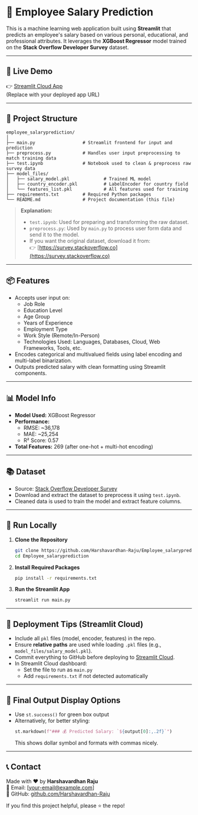 # 🧠 Employee Salary Prediction

This is a machine learning web application built using **Streamlit** that predicts an employee's salary based on various personal, educational, and professional attributes. It leverages the **XGBoost Regressor** model trained on the **Stack Overflow Developer Survey** dataset.

---

## 🚀 Live Demo

👉 [Streamlit Cloud App]((https://employeesalaryprediction.streamlit.app/))  
(Replace with your deployed app URL)

---

## 📁 Project Structure

```
employee_salaryprediction/
│
├── main.py                  # Streamlit frontend for input and prediction
├── preprocess.py            # Handles user input preprocessing to match training data
├── test.ipynb               # Notebook used to clean & preprocess raw survey data
├── model_files/
│   ├── salary_model.pkl             # Trained ML model
│   ├── country_encoder.pkl          # LabelEncoder for country field
│   └── features_list.pkl            # All features used for training
├── requirements.txt         # Required Python packages
└── README.md                # Project documentation (this file)
```

> **Explanation:**
> - `test.ipynb`: Used for preparing and transforming the raw dataset.
> - `preprocess.py`: Used by `main.py` to process user form data and send it to the model.
> - If you want the original dataset, download it from:  
>   👉 [https://survey.stackoverflow.co](https://survey.stackoverflow.co)

---

## 📦 Features

- Accepts user input on:
  - Job Role
  - Education Level
  - Age Group
  - Years of Experience
  - Employment Type
  - Work Style (Remote/In-Person)
  - Technologies Used: Languages, Databases, Cloud, Web Frameworks, Tools, etc.
- Encodes categorical and multivalued fields using label encoding and multi-label binarization.
- Outputs predicted salary with clean formatting using Streamlit components.

---

## 📊 Model Info

- **Model Used:** XGBoost Regressor
- **Performance:**
  - RMSE: ~36,178
  - MAE: ~25,254
  - R² Score: 0.57
- **Total Features:** 269 (after one-hot + multi-hot encoding)

---

## 📚 Dataset

- Source: [Stack Overflow Developer Survey](https://survey.stackoverflow.co/)
- Download and extract the dataset to preprocess it using `test.ipynb`.
- Cleaned data is used to train the model and extract feature columns.

---

## 🔧 Run Locally

1. **Clone the Repository**
   ```bash
   git clone https://github.com/Harshavardhan-Raju/Employee_salaryprediction.git
   cd Employee_salaryprediction
   ```

2. **Install Required Packages**
   ```bash
   pip install -r requirements.txt
   ```

3. **Run the Streamlit App**
   ```bash
   streamlit run main.py
   ```

---

## 📌 Deployment Tips (Streamlit Cloud)

- Include all `pkl` files (model, encoder, features) in the repo.
- Ensure **relative paths** are used while loading `.pkl` files (e.g., `model_files/salary_model.pkl`).
- Commit everything to GitHub before deploying to [Streamlit Cloud](https://streamlit.io/cloud).
- In Streamlit Cloud dashboard:
  - Set the file to run as `main.py`
  - Add `requirements.txt` if not detected automatically

---

## 🎨 Final Output Display Options

- Use `st.success()` for green box output
- Alternatively, for better styling:
  ```python
  st.markdown(f"### 💰 Predicted Salary: `${output[0]:,.2f}`")
  ```
  This shows dollar symbol and formats with commas nicely.

---

## 📞 Contact

Made with ❤️ by **Harshavardhan Raju**  
📧 Email: [your-email@example.com]  
🔗 GitHub: [github.com/Harshavardhan-Raju](https://github.com/Harshavardhan-Raju)

If you find this project helpful, please ⭐ the repo!
